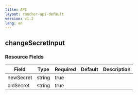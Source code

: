 ```yaml
---
title: API
layout: rancher-api-default
version: v1.2
lang: en
---
```


## changeSecretInput





### Resource Fields

Field | Type | Required | Default | Description
---|---|---|---|---
newSecret | string | true |  | 
oldSecret | string | true |  | 

